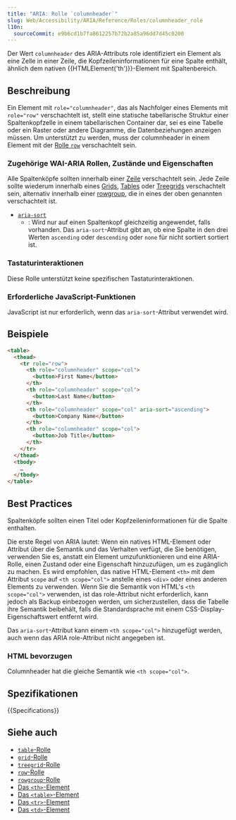 ```yaml
---
title: "ARIA: Rolle `columnheader`"
slug: Web/Accessibility/ARIA/Reference/Roles/columnheader_role
l10n:
  sourceCommit: e9b6cd1b7fa8612257b72b2a85a96dd7d45c0200
---
```


Der Wert `columnheader` des ARIA-Attributs role identifiziert ein Element als eine Zelle in einer Zeile, die Kopfzeileninformationen für eine Spalte enthält, ähnlich dem nativen {{HTMLElement('th')}}-Element mit Spaltenbereich.

## Beschreibung

Ein Element mit `role="columnheader"`, das als Nachfolger eines Elements mit `role="row"` verschachtelt ist, stellt eine statische tabellarische Struktur einer Spaltenkopfzelle in einem tabellarischen Container dar, sei es eine Tabelle oder ein Raster oder andere Diagramme, die Datenbeziehungen anzeigen müssen. Um unterstützt zu werden, muss der columnheader in einem Element mit der [Rolle `row`](/de/docs/Web/Accessibility/ARIA/Reference/Roles/row_role) verschachtelt sein.

### Zugehörige WAI-ARIA Rollen, Zustände und Eigenschaften

Alle Spaltenköpfe sollten innerhalb einer [Zeile](/de/docs/Web/Accessibility/ARIA/Reference/Roles/row_role) verschachtelt sein. Jede Zeile sollte wiederum innerhalb eines [Grids](/de/docs/Web/Accessibility/ARIA/Reference/Roles/grid_role), [Tables](/de/docs/Web/Accessibility/ARIA/Reference/Roles/table_role) oder [Treegrids](/de/docs/Web/Accessibility/ARIA/Reference/Roles/row_role) verschachtelt sein, alternativ innerhalb einer [rowgroup](/de/docs/Web/Accessibility/ARIA/Reference/Roles/rowgroup_role), die in eines der oben genannten verschachtelt ist.

- [`aria-sort`](/de/docs/Web/Accessibility/ARIA/Reference/Attributes/aria-sort)
  - : Wird nur auf einen Spaltenkopf gleichzeitig angewendet, falls vorhanden. Das `aria-sort`-Attribut gibt an, ob eine Spalte in den drei Werten `ascending` oder `descending` oder `none` für nicht sortiert sortiert ist.

### Tastaturinteraktionen

Diese Rolle unterstützt keine spezifischen Tastaturinteraktionen.

### Erforderliche JavaScript-Funktionen

JavaScript ist nur erforderlich, wenn das `aria-sort`-Attribut verwendet wird.

## Beispiele

```html
<table>
  <thead>
    <tr role="row">
      <th role="columnheader" scope="col">
        <button>First Name</button>
      </th>
      <th role="columnheader" scope="col">
        <button>Last Name</button>
      </th>
      <th role="columnheader" scope="col" aria-sort="ascending">
        <button>Company Name</button>
      </th>
      <th role="columnheader" scope="col">
        <button>Job Title</button>
      </th>
    </tr>
  </thead>
  <tbody>
    …
  </tbody>
</table>
```

## Best Practices

Spaltenköpfe sollten einen Titel oder Kopfzeileninformationen für die Spalte enthalten.

Die erste Regel von ARIA lautet: Wenn ein natives HTML-Element oder Attribut über die Semantik und das Verhalten verfügt, die Sie benötigen, verwenden Sie es, anstatt ein Element umzufunktionieren und eine ARIA-Rolle, einen Zustand oder eine Eigenschaft hinzuzufügen, um es zugänglich zu machen. Es wird empfohlen, das native HTML-Element `<th>` mit dem Attribut `scope` auf `<th scope="col">` anstelle eines `<div>` oder eines anderen Elements zu verwenden. Wenn Sie die Semantik von HTML's `<th scope="col">` verwenden, ist das role-Attribut nicht erforderlich, kann jedoch als Backup einbezogen werden, um sicherzustellen, dass die Tabelle ihre Semantik beibehält, falls die Standardsprache mit einem CSS-Display-Eigenschaftswert entfernt wird.

Das `aria-sort`-Attribut kann einem `<th scope="col">` hinzugefügt werden, auch wenn das ARIA role-Attribut nicht angegeben ist.

### HTML bevorzugen

Columnheader hat die gleiche Semantik wie `<th scope="col">`.

## Spezifikationen

{{Specifications}}

## Siehe auch

- [`table`-Rolle](/de/docs/Web/Accessibility/ARIA/Reference/Roles/table_role)
- [`grid`-Rolle](/de/docs/Web/Accessibility/ARIA/Reference/Roles/grid_role)
- [`treegrid`-Rolle](/de/docs/Web/Accessibility/ARIA/Reference/Roles/row_role)
- [`row`-Rolle](/de/docs/Web/Accessibility/ARIA/Reference/Roles/row_role)
- [`rowgroup`-Rolle](/de/docs/Web/Accessibility/ARIA/Reference/Roles/rowgroup_role)
- [Das `<th>`-Element](/de/docs/Web/HTML/Reference/Elements/th)
- [Das `<table>`-Element](/de/docs/Web/HTML/Reference/Elements/table)
- [Das `<tr>`-Element](/de/docs/Web/HTML/Reference/Elements/tr)
- [Das `<td>`-Element](/de/docs/Web/HTML/Reference/Elements/td)
